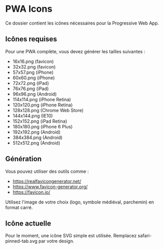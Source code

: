 # PWA Icons

Ce dossier contient les icônes nécessaires pour la Progressive Web App.

## Icônes requises

Pour une PWA complète, vous devez générer les tailles suivantes :

- 16x16.png (favicon)
- 32x32.png (favicon)
- 57x57.png (iPhone)
- 60x60.png (iPhone)
- 72x72.png (iPad)
- 76x76.png (iPad)
- 96x96.png (Android)
- 114x114.png (iPhone Retina)
- 120x120.png (iPhone Retina)
- 128x128.png (Chrome Web Store)
- 144x144.png (IE10)
- 152x152.png (iPad Retina)
- 180x180.png (iPhone 6 Plus)
- 192x192.png (Android)
- 384x384.png (Android)
- 512x512.png (Android)

## Génération

Vous pouvez utiliser des outils comme :
- https://realfavicongenerator.net/
- https://www.favicon-generator.org/
- https://favicon.io/

Utilisez l'image de votre choix (logo, symbole médiéval, parchemin) en format carré.

## Icône actuelle

Pour le moment, une icône SVG simple est utilisée. Remplacez safari-pinned-tab.svg par votre design.